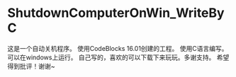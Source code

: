 # ShutdownComputerOnWin_WriteByC
这是一个自动关机程序。
使用CodeBlocks 16.01创建的工程。
使用C语言编写。
可以在windows上运行。
自己写的，喜欢的可以下载下来玩玩。多谢支持。
希望得到批评！谢谢~
